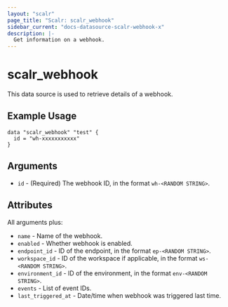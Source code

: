 ```yaml
---
layout: "scalr"
page_title: "Scalr: scalr_webhook"
sidebar_current: "docs-datasource-scalr-webhook-x"
description: |-
  Get information on a webhook.
---
```


# scalr_webhook

This data source is used to retrieve details of a webhook.

## Example Usage

```hcl
data "scalr_webhook" "test" {
  id = "wh-xxxxxxxxxxx"
}
```

## Arguments

* `id` - (Required) The webhook ID, in the format `wh-<RANDOM STRING>`.

## Attributes

All arguments plus:

* `name` - Name of the webhook.
* `enabled` - Whether webhook is enabled. 
* `endpoint_id` - ID of the endpoint, in the format `ep-<RANDOM STRING>`.
* `workspace_id` - ID of the workspace if applicable, in the format `ws-<RANDOM STRING>`.
* `environment_id` - ID of the environment, in the format `env-<RANDOM STRING>`.
* `events` - List of event IDs.
* `last_triggered_at` - Date/time when webhook was triggered last time.
